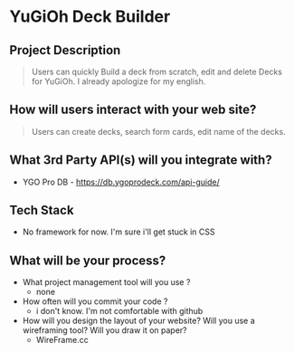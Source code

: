 # YuGiOh Deck Builder

## Project Description

> Users can quickly Build a deck from scratch, edit and delete Decks for YuGiOh. I already apologize for my english.

## How will users interact with your web site?

> Users can create decks, search form cards, edit name of the decks.

## What 3rd Party API(s) will you integrate with?

* YGO Pro DB - https://db.ygoprodeck.com/api-guide/

## Tech Stack

* No framework for now. I'm sure i'll get stuck in CSS

## What will be your process?

* What project management tool will you use ?
  * none
* How often will you commit your code ?
  * i don't know. I'm not comfortable with github
* How will you design the layout of your website? Will you use a wireframing tool? Will you draw it on paper?
  * WireFrame.cc
